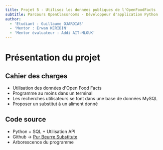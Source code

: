 ```yaml
---
title: Projet 5 - Utilisez les données publiques de l'OpenFoodFacts
subtitle: Parcours OpenClassrooms - Développeur d'application Python
author:
  - 'Etudiant : Guillaume OJARDIAS'
  - 'Mentor : Erwan KERIBIN'
  - 'Mentor évaluateur : Addi AIT-MLOUK'
---
```


# Présentation du projet

## Cahier des charges

- Utilisation des données d'Open Food Facts
- Programme au moins dans un terminal
- Les recherches utilisateurs se font dans une base de données MySQL
- Proposer un substitut à un aliment donné

## Code source

- Python + SQL + Utilisation API
- Github -> [Pur Beurre Substitute](https://github.com/GuillaumeOj/PurBeurreSubstitute)
- Arborescence du programme
